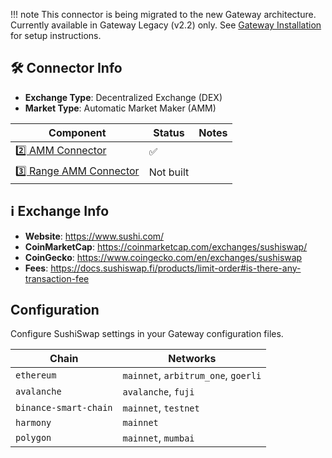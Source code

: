 !!! note
    This connector is being migrated to the new Gateway architecture. Currently available in Gateway Legacy (v2.2) only. See [Gateway Installation](/gateway/installation) for setup instructions.

## 🛠 Connector Info

- **Exchange Type**: Decentralized Exchange (DEX)
- **Market Type**: Automatic Market Maker (AMM)

| Component | Status | Notes | 
| --------- | ------ | ----- |
| [2️⃣ AMM Connector](#2-amm-connector) | ✅ |
| [3️⃣ Range AMM Connector](#3-range-amm-connector) | Not built |

## ℹ️ Exchange Info

- **Website**: <https://www.sushi.com/>
- **CoinMarketCap**: <https://coinmarketcap.com/exchanges/sushiswap/>
- **CoinGecko**: <https://www.coingecko.com/en/exchanges/sushiswap>
- **Fees**: https://docs.sushiswap.fi/products/limit-order#is-there-any-transaction-fee

## Configuration

Configure SushiSwap settings in your Gateway configuration files.

| Chain | Networks | 
| ----- | -------- |
| `ethereum` | `mainnet`, `arbitrum_one`, `goerli` 
| `avalanche` | `avalanche`, `fuji` 
| `binance-smart-chain` | `mainnet`, `testnet` 
| `harmony` | `mainnet` 
| `polygon` | `mainnet`, `mumbai`